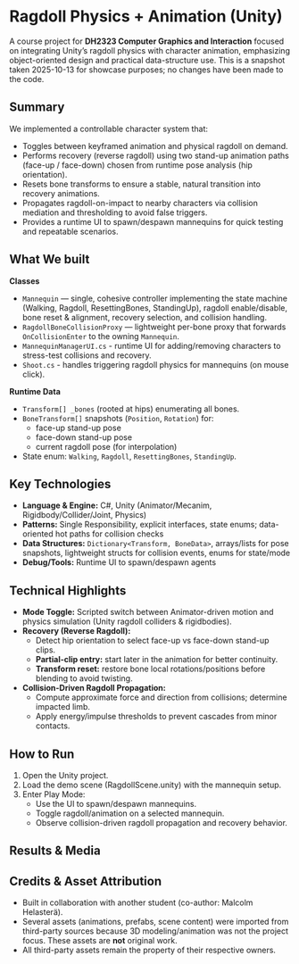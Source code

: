 # Ragdoll Physics + Animation (Unity)

A course project for **DH2323 Computer Graphics and Interaction** focused on integrating Unity’s ragdoll physics with character animation, emphasizing object-oriented design and practical data-structure use. This is a snapshot taken 2025-10-13 for showcase purposes; no changes have been made to the code.

## Summary
We implemented a controllable character system that:
- Toggles between keyframed animation and physical ragdoll on demand.
- Performs recovery (reverse ragdoll) using two stand-up animation paths (face-up / face-down) chosen from runtime pose analysis (hip orientation).
- Resets bone transforms to ensure a stable, natural transition into recovery animations.
- Propagates ragdoll-on-impact to nearby characters via collision mediation and thresholding to avoid false triggers.
- Provides a runtime UI to spawn/despawn mannequins for quick testing and repeatable scenarios.

## What We built
**Classes**
- `Mannequin` — single, cohesive controller implementing the state machine (Walking, Ragdoll, ResettingBones, StandingUp), ragdoll enable/disable, bone reset & alignment, recovery selection, and collision handling.
- `RagdollBoneCollisionProxy` — lightweight per-bone proxy that forwards `OnCollisionEnter` to the owning `Mannequin`.
- `MannequinManagerUI.cs` - runtime UI for adding/removing characters to stress-test collisions and recovery.
- `Shoot.cs` - handles triggering ragdoll physics for mannequins (on mouse click).

**Runtime Data**
- `Transform[] _bones` (rooted at hips) enumerating all bones.
- `BoneTransform[]` snapshots (`Position`, `Rotation`) for:
  - face-up stand-up pose
  - face-down stand-up pose
  - current ragdoll pose (for interpolation)
- State enum: `Walking`, `Ragdoll`, `ResettingBones`, `StandingUp`.

## Key Technologies
- **Language & Engine:** C#, Unity (Animator/Mecanim, Rigidbody/Collider/Joint, Physics)
- **Patterns:** Single Responsibility, explicit interfaces, state enums; data-oriented hot paths for collision checks
- **Data Structures:** `Dictionary<Transform, BoneData>`, arrays/lists for pose snapshots, lightweight structs for collision events, enums for state/mode
- **Debug/Tools:** Runtime UI to spawn/despawn agents

## Technical Highlights
- **Mode Toggle:** Scripted switch between Animator-driven motion and physics simulation (Unity ragdoll colliders & rigidbodies).
- **Recovery (Reverse Ragdoll):**
  - Detect hip orientation to select face-up vs face-down stand-up clips.
  - **Partial-clip entry:** start later in the animation for better continuity.
  - **Transform reset:** restore bone local rotations/positions before blending to avoid twisting.
- **Collision-Driven Ragdoll Propagation:**
  - Compute approximate force and direction from collisions; determine impacted limb.
  - Apply energy/impulse thresholds to prevent cascades from minor contacts.

## How to Run
1. Open the Unity project.
2. Load the demo scene (RagdollScene.unity) with the mannequin setup.
3. Enter Play Mode:
   - Use the UI to spawn/despawn mannequins.
   - Toggle ragdoll/animation on a selected mannequin.
   - Observe collision-driven ragdoll propagation and recovery behavior.

## Results & Media

## Credits & Asset Attribution
- Built in collaboration with another student (co-author: Malcolm Helasterä).
- Several assets (animations, prefabs, scene content) were imported from third-party sources because 3D modeling/animation was not the project focus. These assets are **not** original work.
- All third-party assets remain the property of their respective owners.